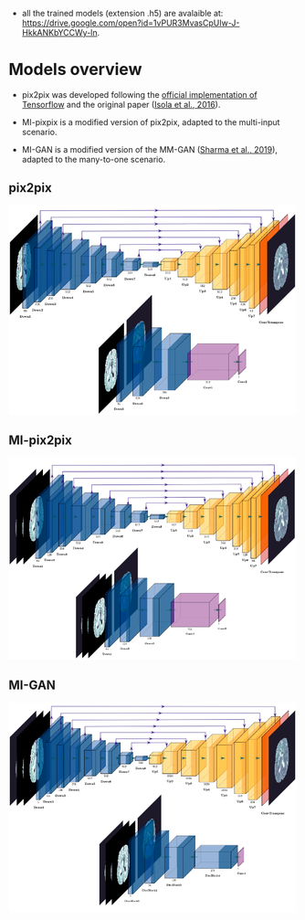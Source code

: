 
- all the trained models (extension .h5) are avalaible at: https://drive.google.com/open?id=1vPUR3MvasCpUIw-J-HkkANKbYCCWy-ln.


# Models overview

- pix2pix was developed following the [official implementation of Tensorflow](http://tensorflow.org/tutorials/generative/pix2pix) and the original paper ([Isola et al., 2016](
https://arxiv.org/abs/1611.07004)).

- MI-pixpix is a modified version of pix2pix, adapted to the multi-input scenario. 

- MI-GAN is a modified version of the MM-GAN ([Sharma et al., 2019](https://arxiv.org/abs/1904.12200)), adapted to the many-to-one scenario.



## pix2pix 
<img src="/images/pix2pix.png" alt="alt text" width="700" height="">

## MI-pix2pix 
<img src="/images/MI_pix2pix.png" alt="alt text" width="700" height="">

## MI-GAN 
<img src="/images/MI_GAN.png" alt="alt text" width="700" height="">
